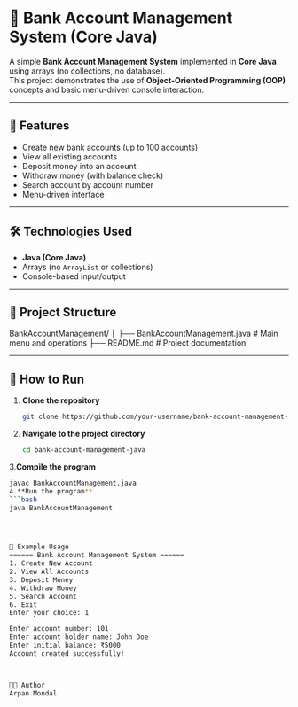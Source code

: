 # 🏦 Bank Account Management System (Core Java)

A simple **Bank Account Management System** implemented in **Core Java** using arrays (no collections, no database).  
This project demonstrates the use of **Object-Oriented Programming (OOP)** concepts and basic menu-driven console interaction.

---

## 📌 Features
- Create new bank accounts (up to 100 accounts)
- View all existing accounts
- Deposit money into an account
- Withdraw money (with balance check)
- Search account by account number
- Menu-driven interface

---

## 🛠️ Technologies Used
- **Java (Core Java)**
- Arrays (no `ArrayList` or collections)
- Console-based input/output

---

## 📂 Project Structure
BankAccountManagement/
│
├── BankAccountManagement.java # Main menu and operations
├── README.md # Project documentation


---

## 🚀 How to Run
1. **Clone the repository**
   ```bash
   git clone https://github.com/your-username/bank-account-management-java.git
2. **Navigate to the project directory**
   ```bash
   cd bank-account-management-java
3.**Compile the program**
```bash
javac BankAccountManagement.java
4.**Run the program**
```bash
java BankAccountManagement




📖 Example Usage
====== Bank Account Management System ======
1. Create New Account
2. View All Accounts
3. Deposit Money
4. Withdraw Money
5. Search Account
6. Exit
Enter your choice: 1

Enter account number: 101
Enter account holder name: John Doe
Enter initial balance: ₹5000
Account created successfully!



🧑‍💻 Author
Arpan Mondal

